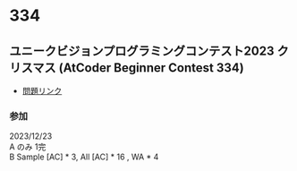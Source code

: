 # 334

## ユニークビジョンプログラミングコンテスト2023 クリスマス (AtCoder Beginner Contest 334)


- [問題リンク](https://atcoder.jp/contests/abc334)

### 参加
2023/12/23  
A のみ 1完  
B Sample [AC] * 3,  All [AC] * 16 , WA * 4  